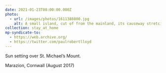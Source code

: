 ```yaml
---
date: 2021-01-23T08:00:00.000Z
photo:
  - url: /images/photos/1611388800.jpg
    alt: A small island, cut of from the mainland, its causeway stretcing into the bay that surrounds it.
collection: stay_at_home
mp-syndicate-to:
  - https://web.archive.org/
  - https://twitter.com/paulrobertlloyd
---
```

Sun setting over St. Michael’s Mount.

Marazion, Cornwall (August 2017)
